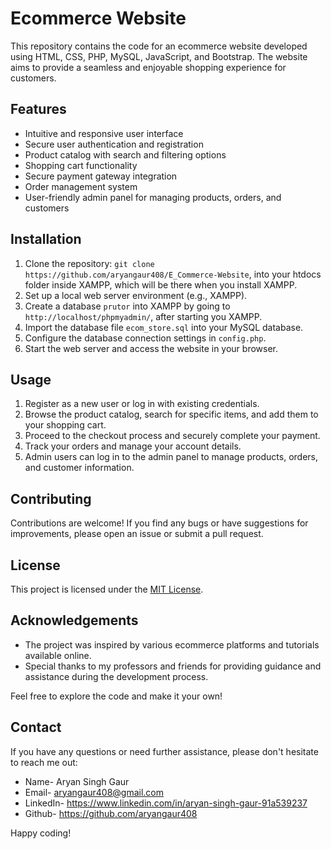 # Ecommerce Website

This repository contains the code for an ecommerce website developed using HTML, CSS, PHP, MySQL, JavaScript, and Bootstrap. The website aims to provide a seamless and enjoyable shopping experience for customers.

## Features

- Intuitive and responsive user interface
- Secure user authentication and registration
- Product catalog with search and filtering options
- Shopping cart functionality
- Secure payment gateway integration
- Order management system
- User-friendly admin panel for managing products, orders, and customers

## Installation

1. Clone the repository: `git clone https://github.com/aryangaur408/E_Commerce-Website`, into your htdocs folder inside XAMPP, which will be there when you install XAMPP.
2. Set up a local web server environment (e.g., XAMPP).
3. Create a database `prutor` into XAMPP by going to `http://localhost/phpmyadmin/`, after starting you XAMPP. 
4. Import the database file `ecom_store.sql` into your MySQL database.
5. Configure the database connection settings in `config.php`.
6. Start the web server and access the website in your browser.

## Usage

1. Register as a new user or log in with existing credentials.
2. Browse the product catalog, search for specific items, and add them to your shopping cart.
3. Proceed to the checkout process and securely complete your payment.
4. Track your orders and manage your account details.
5. Admin users can log in to the admin panel to manage products, orders, and customer information.

## Contributing

Contributions are welcome! If you find any bugs or have suggestions for improvements, please open an issue or submit a pull request.

## License

This project is licensed under the [MIT License](LICENSE).

## Acknowledgements

- The project was inspired by various ecommerce platforms and tutorials available online.
- Special thanks to my professors and friends for providing guidance and assistance during the development process.

Feel free to explore the code and make it your own! 

## Contact 

If you have any questions or need further assistance, please don't hesitate to reach me out: 
- Name- Aryan Singh Gaur
- Email- aryangaur408@gmail.com
- LinkedIn- https://www.linkedin.com/in/aryan-singh-gaur-91a539237
- Github- https://github.com/aryangaur408

Happy coding!


